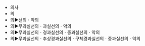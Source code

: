 - 의사
- 의
- 의▶️선의ㆍ악의
- 의▶️무과실선의ㆍ과실선의ㆍ악의
- 의▶️무과실선의ㆍ경과실선의ㆍ중과실선의ㆍ악의
- 의▶️무과실선의ㆍ추상경과실선의ㆍ구체경과실선의ㆍ중과실선의ㆍ악의